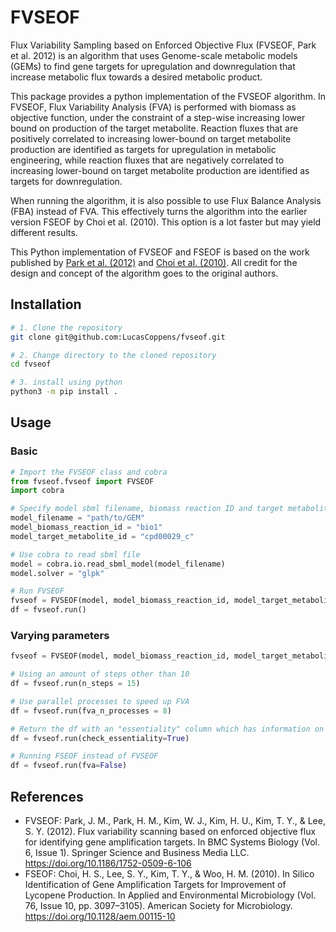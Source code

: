 # FVSEOF
Flux Variability Sampling based on Enforced Objective Flux (FVSEOF, Park et al. 2012) is an algorithm that uses Genome-scale metabolic models (GEMs) to find gene targets for upregulation and downregulation that increase metabolic flux towards a desired metabolic product.

This package provides a python implementation of the FVSEOF algorithm. In FVSEOF, Flux Variability Analysis (FVA) is performed with biomass as objective function, under the constraint of a step-wise increasing lower bound on production of the target metabolite. Reaction fluxes that are positively correlated to increasing lower-bound on target metabolite production are identified as targets for upregulation in metabolic engineering, while reaction fluxes that are negatively correlated to increasing lower-bound on target metabolite production are identified as targets for downregulation.

When running the algorithm, it is also possible to use Flux Balance Analysis (FBA) instead of FVA. This effectively turns the algorithm into the earlier version FSEOF by Choi et al. (2010). This option is a lot faster but may yield different results. 

This Python implementation of FVSEOF and FSEOF is based on the work published by [Park et al. (2012)](https://doi.org/10.1186/1752-0509-6-106) and [Choi et al. (2010)](https://doi.org/10.1128/aem.00115-10). All credit for the design and concept of the algorithm goes to the original authors.

## Installation

```bash
# 1. Clone the repository
git clone git@github.com:LucasCoppens/fvseof.git

# 2. Change directory to the cloned repository
cd fvseof

# 3. install using python
python3 -m pip install .
```

## Usage

### Basic

```python
# Import the FVSEOF class and cobra
from fvseof.fvseof import FVSEOF
import cobra

# Specify model sbml filename, biomass reaction ID and target metabolite ID
model_filename = "path/to/GEM"
model_biomass_reaction_id = "bio1" 
model_target_metabolite_id = "cpd00029_c"

# Use cobra to read sbml file
model = cobra.io.read_sbml_model(model_filename)
model.solver = "glpk"

# Run FVSEOF
fvseof = FVSEOF(model, model_biomass_reaction_id, model_target_metabolite_id)
df = fvseof.run()
```

### Varying parameters

```python
fvseof = FVSEOF(model, model_biomass_reaction_id, model_target_metabolite_id)

# Using an amount of steps other than 10
df = fvseof.run(n_steps = 15)

# Use parallel processes to speed up FVA
df = fvseof.run(fva_n_processes = 8)

# Return the df with an "essentiality" column which has information on whether a reaction is essential for biomass production in the model
df = fvseof.run(check_essentiality=True)

# Running FSEOF instead of FVSEOF
df = fvseof.run(fva=False)
```

## References
 
* FVSEOF: Park, J. M., Park, H. M., Kim, W. J., Kim, H. U., Kim, T. Y., & Lee, S. Y. (2012). Flux variability scanning based on enforced objective flux for identifying gene amplification targets. In BMC Systems Biology (Vol. 6, Issue 1). Springer Science and Business Media LLC. https://doi.org/10.1186/1752-0509-6-106
* FSEOF: Choi, H. S., Lee, S. Y., Kim, T. Y., & Woo, H. M. (2010). In Silico Identification of Gene Amplification Targets for Improvement of Lycopene Production. In Applied and Environmental Microbiology (Vol. 76, Issue 10, pp. 3097–3105). American Society for Microbiology. https://doi.org/10.1128/aem.00115-10
